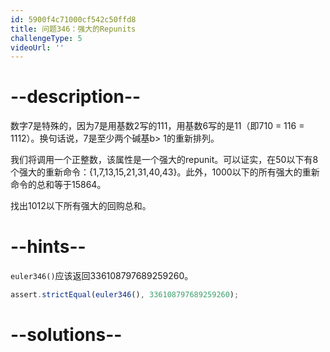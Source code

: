 ```yaml
---
id: 5900f4c71000cf542c50ffd8
title: 问题346：强大的Repunits
challengeType: 5
videoUrl: ''
---
```


# --description--

数字7是特殊的，因为7是用基数2写的111，用基数6写的是11（即710 = 116 = 1112）。换句话说，7是至少两个碱基b> 1的重新排列。

我们将调用一个正整数，该属性是一个强大的repunit。可以证实，在50以下有8个强大的重新命令：{1,7,13,15,21,31,40,43}。此外，1000以下的所有强大的重新命令的总和等于15864。

找出1012以下所有强大的回购总和。

# --hints--

`euler346()`应该返回336108797689259260。

```js
assert.strictEqual(euler346(), 336108797689259260);
```

# --solutions--

